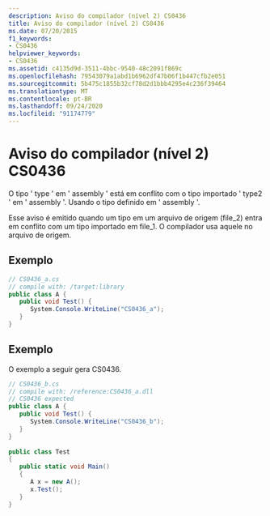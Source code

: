 ```yaml
---
description: Aviso do compilador (nível 2) CS0436
title: Aviso do compilador (nível 2) CS0436
ms.date: 07/20/2015
f1_keywords:
- CS0436
helpviewer_keywords:
- CS0436
ms.assetid: c4135d9d-3511-4bbc-9540-48c2091f869c
ms.openlocfilehash: 79543079a1abd1b6962df47b06f1b447cfb2e051
ms.sourcegitcommit: 5b475c1855b32cf78d2d1bbb4295e4c236f39464
ms.translationtype: MT
ms.contentlocale: pt-BR
ms.lasthandoff: 09/24/2020
ms.locfileid: "91174779"
---
```

# <a name="compiler-warning-level-2-cs0436"></a>Aviso do compilador (nível 2) CS0436

O tipo ' type ' em ' assembly ' está em conflito com o tipo importado ' type2 ' em ' assembly '. Usando o tipo definido em ' assembly '.  
  
 Esse aviso é emitido quando um tipo em um arquivo de origem (file_2) entra em conflito com um tipo importado em file_1. O compilador usa aquele no arquivo de origem.  
  
## <a name="example"></a>Exemplo  
  
```csharp  
// CS0436_a.cs  
// compile with: /target:library  
public class A {  
   public void Test() {  
      System.Console.WriteLine("CS0436_a");  
   }  
}  
```  
  
## <a name="example"></a>Exemplo  

 O exemplo a seguir gera CS0436.  
  
```csharp  
// CS0436_b.cs  
// compile with: /reference:CS0436_a.dll  
// CS0436 expected  
public class A {
   public void Test() {  
      System.Console.WriteLine("CS0436_b");  
   }  
}  
  
public class Test
{  
   public static void Main()
   {  
      A x = new A();  
      x.Test();  
   }  
}  
```
